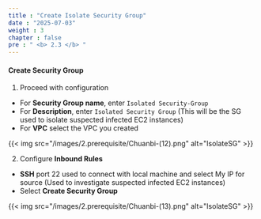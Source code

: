```yaml
---
title : "Create Isolate Security Group"
date : "2025-07-03"
weight : 3
chapter : false
pre : " <b> 2.3 </b> "
---
```


#### Create Security Group

1. Proceed with configuration
- For **Security Group name**, enter `Isolated Security-Group`
- For **Description**, enter `Isolated Security Group` (This will be the SG used to isolate suspected infected EC2 instances)
- For **VPC** select the VPC you created

{{< img src="/images/2.prerequisite/Chuanbi-(12).png" alt="IsolateSG" >}}

2. Configure **Inbound Rules**
- **SSH** port 22 used to connect with local machine and select My IP for source (Used to investigate suspected infected EC2 instances)
- Select **Create Security Group**

{{< img src="/images/2.prerequisite/Chuanbi-(13).png" alt="IsolateSG" >}}